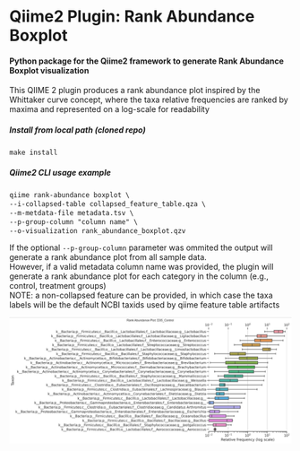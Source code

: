 # Qiime2 Plugin: Rank Abundance Boxplot

#### Python package for the Qiime2 framework to generate Rank Abundance Boxplot visualization
This QIIME 2 plugin produces a rank abundance plot inspired by the Whittaker curve concept, where the taxa relative frequencies are ranked by maxima and represented on a log-scale for readability 
##### Install from local path (cloned repo)
``` 
make install 
```

##### Qiime2 CLI usage example  
```
qiime rank-abundance boxplot \
--i-collapsed-table collapsed_feature_table.qza \
--m-metdata-file metadata.tsv \
--p-group-column "column name" \
--o-visualization rank_abundance_boxplot.qzv
```

If the optional `--p-group-column` parameter was ommited the output will generate a rank abundance plot from all sample data.   
However, if a valid metadata column name was provided, the plugin will generate a rank abundance plot for each category in the column (e.g., control, treatment groups)  
NOTE: a non-collapsed feature can be provided, in which case the taxa labels will be the default NCBI taxids used by qiime feature table artifacts


![Model](example/rank_abundance_boxplot_example.jpg)
